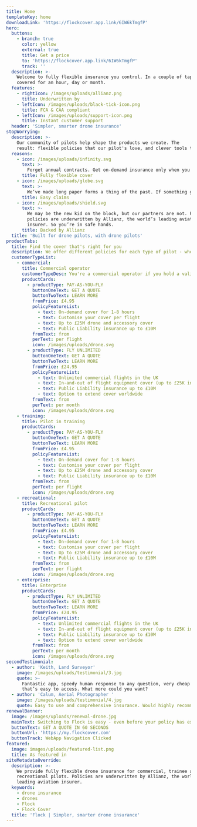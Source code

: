 ```yaml
---
title: Home
templateKey: home
downloadLink: 'https://flockcover.app.link/6IW6kTmgfP'
hero:
  buttons:
    - branch: true
      color: yellow
      external: true
      title: Get a price
      to: 'https://flockcover.app.link/6IW6kTmgfP'
      track: ''
  description: >-
    Welcome to fully flexible insurance you control. In a couple of taps, get
    covered for an hour, day or month.
  features:
    - rightIcon: /images/uploads/allianz.png
      title: Underwritten by
    - leftIcon: /images/uploads/black-tick-icon.png
      title: FCA & CAA compliant
    - leftIcon: /images/uploads/support-icon.png
      title: Instant customer support
  header: 'Simpler, smarter drone insurance'
stopWorrying:
  description: >-
    Our community of pilots help shape the products we create. The
    result: flexible policies that our pilot's love, and clever tools that offer more than just insurance.
  reasons:
    - icon: /images/uploads/infinity.svg
      text: >-
        Forget annual contracts. Get on-demand insurance only when you fly. Or fly unlimited anywhere, anytime on a flexible month-by-month subscription.
      title: Fully flexible cover
    - icon: /images/uploads/globe.svg
      text: >-
        We’ve made long paper forms a thing of the past. If something goes wrong, make claim vis a the app in a couple of taps. Or give us a call,s we're here to help.
      title: Easy claims
    - icon: /images/uploads/shield.svg
      text: >-
        We may be the new kid on the block, but our partners are not. Flock
        policies are underwritten by Allianz, the world’s leading aviation
        insurer. So you’re in safe hands.
      title: Backed by Allianz
  title: 'Built for drone pilots, with drone pilots'
productTabs:
  title: Find the cover that's right for you
  description: We offer different policies for each type of pilot - whether you're operating commercially, completing your training, or just flying for fun.
  customerTypeList:
    - commercial:
      title: Commercial operator
      customerTypeDesc: You're a commercial operator if you hold a valid PfCO (or a CAA accepted equivalent)
      productCards:
        - productType: PAY-AS-YOU-FLY
          buttonOneText: GET A QUOTE
          buttonTwoText: LEARN MORE
          fromPrice: £4.95
          policyFeatureList:
            - text: On-demand cover for 1-8 hours
            - text: Customise your cover per flight
            - text: Up to £25M drone and accessory cover
            - text: Public Liability insurance up to £10M
          fromText: from
          perText: per flight
          icon: /images/uploads/drone.svg
        - productType: FLY UNLIMITED
          buttonOneText: GET A QUOTE
          buttonTwoText: LEARN MORE
          fromPrice: £24.95
          policyFeatureList:
            - text: Unlimited commercial flights in the UK
            - text: In-and-out of flight equipment cover (up to £25K in-flight limit)
            - text: Public Liability insurance up to £10M
            - text: Option to extend cover worldwide  
          fromText: from
          perText: per month
          icon: /images/uploads/drone.svg
    - training:
      title: Pilot in training
      productCards:
        - productType: PAY-AS-YOU-FLY
          buttonOneText: GET A QUOTE
          buttonTwoText: LEARN MORE
          fromPrice: £4.95
          policyFeatureList:
            - text: On-demand cover for 1-8 hours
            - text: Customise your cover per flight
            - text: Up to £25M drone and accessory cover
            - text: Public Liability insurance up to £10M
          fromText: from
          perText: per flight
          icon: /images/uploads/drone.svg
    - recreational:
      title: Recreational pilot
      productCards:
        - productType: PAY-AS-YOU-FLY
          buttonOneText: GET A QUOTE
          buttonTwoText: LEARN MORE
          fromPrice: £4.95
          policyFeatureList:
            - text: On-demand cover for 1-8 hours
            - text: Customise your cover per flight
            - text: Up to £25M drone and accessory cover
            - text: Public Liability insurance up to £10M
          fromText: from
          perText: per flight
          icon: /images/uploads/drone.svg
    - enterprise:
      title: Enterprise
      productCards:
        - productType: FLY UNLIMITED
          buttonOneText: GET A QUOTE
          buttonTwoText: LEARN MORE
          fromPrice: £24.95
          policyFeatureList:
            - text: Unlimited commercial flights in the UK
            - text: In-and-out of flight equipment cover (up to £25K in-flight limit)
            - text: Public Liability insurance up to £10M
            - text: Option to extend cover worldwide  
          fromText: from
          perText: per month
          icon: /images/uploads/drone.svg
secondTestimonial:
  - author: 'Keith, Land Surveyor'
    image: /images/uploads/testimonial/3.jpg
    quote: >-
      Fantastic app, speedy human response to any question, very cheap insurance
      that’s easy to access. What more could you want?
  - author: 'Calum, Aerial Photographer '
    image: /images/uploads/testimonial/4.jpg
    quote: Easy to use and comprehensive insurance. Would highly recommend!
renewalBanner:
  image: /images/uploads/renewal-drone.jpg
  mainText: Switching to Flock is easy - even before your policy has expired. Join Flock today!
  buttonText: GET A QUOTE IN 60 SECONDS
  buttonUrl: 'https://my.flockcover.com'
  buttonTrack: WebApp Navigation Clicked
featured:
  image: images/uploads/featured-list.png
  title: As featured in
siteMetadataOverride:
  description: >-
    We provide fully flexible drone insurance for commercial, trainee and
    recreational pilots. Policies are underwritten by Allianz, the world’s
    leading aviation insurer.
  keywords:
    - drone insurance
    - drones
    - Flock
    - Flock Cover
  title: 'Flock | Simpler, smarter drone insurance'
---
```

